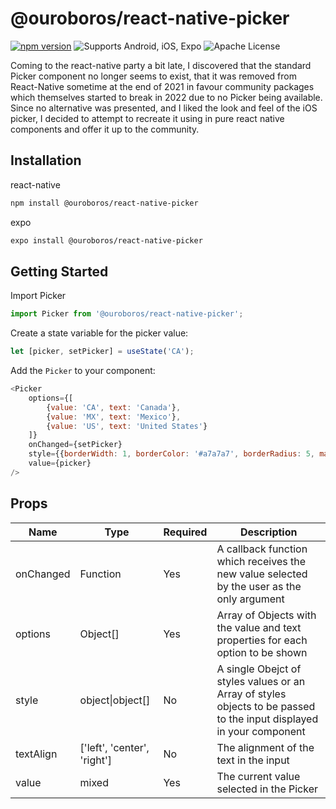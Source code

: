 # @ouroboros/react-native-picker
[![npm version](https://img.shields.io/npm/v/@ouroboros/react-native-picker.svg)](https://www.npmjs.com/package/@ouroboros/react-native-picker) ![Supports Android, iOS, Expo](https://img.shields.io/badge/platforms-android%20|%20ios%20|%20expo%20-lightgrey.svg) ![Apache License](https://img.shields.io/npm/l/@ouroboros/react-native-picker.svg)

Coming to the react-native party a bit late, I discovered that the standard Picker component no longer seems to exist, that it was removed from React-Native sometime at the end of 2021 in favour community packages which themselves started to break in 2022 due to no Picker being available. Since no alternative was presented, and I liked the look and feel of the iOS picker, I decided to attempt to recreate it using in pure react native components and offer it up to the community.

## Installation

react-native

```bash
npm install @ouroboros/react-native-picker
```

expo

```bash
expo install @ouroboros/react-native-picker
```

## Getting Started

Import Picker

```javascript
import Picker from '@ouroboros/react-native-picker';
```

Create a state variable for the picker value:

```javascript
let [picker, setPicker] = useState('CA');
```

Add the ```Picker``` to your component:

```javascript
<Picker
	options={[
		{value: 'CA', text: 'Canada'},
		{value: 'MX', text: 'Mexico'},
		{value: 'US', text: 'United States'}
	]}
	onChanged={setPicker}
	style={{borderWidth: 1, borderColor: '#a7a7a7', borderRadius: 5, marginBottom: 5, padding: 5}}
	value={picker}
/>
```

## Props

| Name | Type | Required | Description |
|--|--|--|--|
| onChanged | Function | Yes | A callback function which receives the new value selected by the user as the only argument |
| options | Object[] | Yes | Array of Objects with the value and text properties for each option to be shown |
| style | object\|object[] | No | A single Obejct of styles values or an Array of styles objects to be passed to the input displayed in your component |
| textAlign | ['left', 'center', 'right'] | No | The alignment of the text in the input |
| value | mixed | Yes | The current value selected in the Picker |